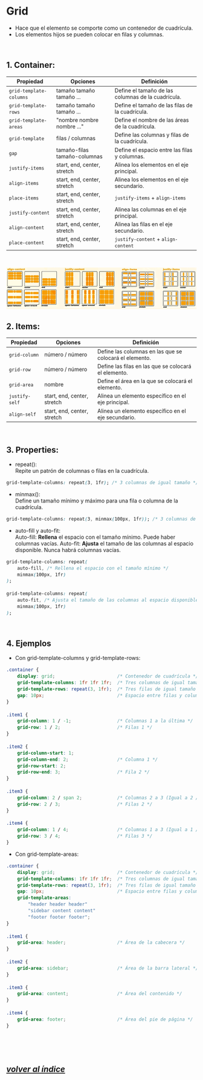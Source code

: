 # Grid
- Hace que el elemento se comporte como un contenedor de cuadrícula.
- Los elementos hijos se pueden colocar en filas y columnas.
<br>

## 1. Container:
| Propiedad               | Opciones                     | Definición                                              |
|-------------------------|------------------------------|---------------------------------------------------------|
| `grid-template-columns` | tamaño tamaño tamaño ...     | Define el tamaño de las columnas de la cuadrícula.      |
| `grid-template-rows`    | tamaño tamaño tamaño ...     | Define el tamaño de las filas de la cuadrícula.         |
| `grid-template-areas`   | "nombre nombre nombre ..."   | Define el nombre de las áreas de la cuadrícula.         |
| `grid-template`         | filas / columnas             | Define las columnas y filas de la cuadrícula.           |
| `gap`                   | tamaño-filas tamaño-columnas | Define el espacio entre las filas y columnas.           |
| `justify-items`         | start, end, center, stretch  | Alinea los elementos en el eje principal.               |
| `align-items`           | start, end, center, stretch  | Alinea los elementos en el eje secundario.              |
| `place-items`           | start, end, center, stretch  | `justify-items` + `align-items`                         |
| `justify-content`       | start, end, center, stretch  | Alinea las columnas en el eje principal.                |
| `align-content`         | start, end, center, stretch  | Alinea las filas en el eje secundario.                  |
| `place-content`         | start, end, center, stretch  | `justify-content` + `align-content`                     |

<br>

![grid](./img/grid.png)
<br>

## 2. Items:
| Propiedad               | Opciones                     | Definición                                              |
|-------------------------|----------------------------- |---------------------------------------------------------|
| `grid-column`           | número / número              | Define las columnas en las que se colocará el elemento. |
| `grid-row`              | número / número              | Define las filas en las que se colocará el elemento.    |
| `grid-area`             | nombre                       | Define el área en la que se colocará el elemento.       |
| `justify-self`          | start, end, center, stretch  | Alinea un elemento específico en el eje principal.      |
| `align-self`            | start, end, center, stretch  | Alinea un elemento específico en el eje secundario.     |

<br>

## 3. Properties:
- repeat():  
Repite un patrón de columnas o filas en la cuadrícula.
```css
grid-template-columns: repeat(3, 1fr); /* 3 columnas de igual tamaño */
```
- minmax():  
Define un tamaño mínimo y máximo para una fila o columna de la cuadrícula.
```css
grid-template-columns: repeat(3, minmax(100px, 1fr)); /* 3 columnas de mínimo 100px y máximo 1fr */
```
- auto-fill y auto-fit:  
Auto-fill: **Rellena** el espacio con el tamaño mínimo. Puede haber columnas vacías. 
Auto-fit: **Ajusta** el tamaño de las columnas al espacio disponible. Nunca habrá columnas vacías.
```css
grid-template-columns: repeat(
    auto-fill, /* Rellena el espacio con el tamaño mínimo */
    minmax(100px, 1fr)
);

grid-template-columns: repeat(
    auto-fit, /* Ajusta el tamaño de las columnas al espacio disponible */
    minmax(100px, 1fr)
);
```
<br>

## 4. Ejemplos
- Con grid-template-columns y grid-template-rows:
```css
.container {
    display: grid;                       /* Contenedor de cuadrícula */
    grid-template-columns: 1fr 1fr 1fr;  /* Tres columnas de igual tamaño */
    grid-template-rows: repeat(3, 1fr);  /* Tres filas de igual tamaño */
    gap: 10px;                           /* Espacio entre filas y columnas */
}

.item1 {
    grid-column: 1 / -1;                 /* Columnas 1 a la última */
    grid-row: 1 / 2;                     /* Filas 1 */
}

.item2 {
    grid-column-start: 1;
    grid-column-end: 2;                  /* Columna 1 */
    grid-row-start: 2;
    grid-row-end: 3;                     /* Fila 2 */
}

.item3 {
    grid-column: 2 / span 2;             /* Columnas 2 a 3 (Igual a 2 / 4) */
    grid-row: 2 / 3;                     /* Filas 2 */
}

.item4 {
    grid-column: 1 / 4;                  /* Columnas 1 a 3 (Igual a 1 / -1) */
    grid-row: 3 / 4;                     /* Filas 3 */
}
```

- Con grid-template-areas:
```css
.container {
    display: grid;                       /* Contenedor de cuadrícula */
    grid-template-columns: 1fr 1fr 1fr;  /* Tres columnas de igual tamaño */
    grid-template-rows: repeat(3, 1fr);  /* Tres filas de igual tamaño */
    gap: 10px;                           /* Espacio entre filas y columnas */
    grid-template-areas:
        "header header header"
        "sidebar content content"
        "footer footer footer";
}

.item1 {
    grid-area: header;                   /* Área de la cabecera */
}

.item2 {
    grid-area: sidebar;                  /* Área de la barra lateral */
}

.item3 {
    grid-area: content;                  /* Área del contenido */
}

.item4 {
    grid-area: footer;                   /* Área del pie de página */
}
```
<br><br><br>

## *[volver al índice](../../../README.md)*